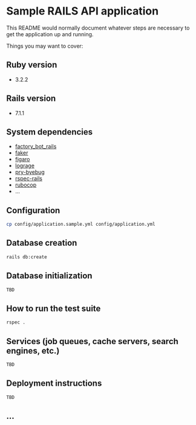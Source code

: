 # Sample RAILS API application

This README would normally document whatever steps are necessary to get the
application up and running.

Things you may want to cover:

## Ruby version

- 3.2.2

## Rails version

- 7.1.1

## System dependencies

- [factory_bot_rails](https://rubygems.org/gems/factory_bot_rails)
- [faker](https://rubygems.org/gems/faker)
- [figaro](https://rubygems.org/gems/figaro)
- [lograge](https://rubygems.org/gems/lograge)
- [pry-byebug](https://rubygems.org/gems/pry-byebug)
- [rspec-rails](https://rubygems.org/gems/rspec-rails)
- [rubocop](https://rubygems.org/gems/rubocop)
- ...

## Configuration

```bash
cp config/application.sample.yml config/application.yml 
```

## Database creation

```bash
rails db:create 
```

## Database initialization

```bash
TBD 
```

## How to run the test suite

```bash
rspec . 
```

## Services (job queues, cache servers, search engines, etc.)

```bash
TBD 
```

## Deployment instructions

```bash
TBD 
```

## ...
